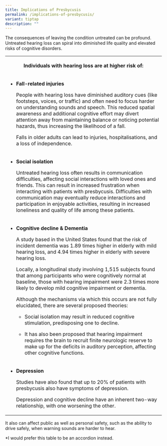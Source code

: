 ```yaml
---
title: Implications of Presbycusis
permalink: /implications-of-presbycusis/
variant: tiptap
description: ""
---
```

<p>The consequences of leaving the condition untreated can be profound. Untreated
hearing loss can spiral into diminished life quality and elevated risks
of cognitive disorders.</p>
<table style="minWidth: 25px">
<colgroup>
<col>
</colgroup>
<tbody>
<tr>
<th rowspan="1" colspan="1">
<p>Individuals with hearing loss are at higher risk of:</p>
</th>
</tr>
<tr>
<td rowspan="1" colspan="1">
<ul>
<li>
<p><strong>Fall-related injuries</strong>
</p>
<p>People with hearing loss have diminished auditory cues (like footsteps,
voices, or traffic) and often need to focus harder on understanding sounds
and speech. This reduced spatial awareness and additional cognitive effort
may divert attention away from maintaining balance or noticing potential
hazards, thus increasing the likelihood of a fall.</p>
<p>Falls in older adults can lead to injuries, hospitalisations, and a loss
of independence.</p>
</li>
</ul>
</td>
</tr>
<tr>
<td rowspan="1" colspan="1">
<ul>
<li>
<p><strong>Social isolation</strong>
</p>
<p>Untreated hearing loss often results in communication difficulties, affecting
social interactions with loved ones and friends. This can result in increased
frustration when interacting with patients with presbycusis. Difficulties
with communication may eventually reduce interactions and participation
in enjoyable activities, resulting in increased loneliness and quality
of life among these patients.</p>
</li>
</ul>
</td>
</tr>
<tr>
<td rowspan="1" colspan="1">
<ul>
<li>
<p><strong>Cognitive decline &amp; Dementia</strong>
</p>
<p>A study based in the United States found that the risk of incident dementia
was 1.89 times higher in elderly with mild hearing loss, and 4.94 times
higher in elderly with severe hearing loss.</p>
<p>Locally, a longitudinal study involving 1,515 subjects found that among
participants who were cognitively normal at baseline, those with hearing
impairment were 2.3 times more likely to develop mild cognitive impairment
or dementia.</p>
<p>Although the mechanisms via which this occurs are not fully elucidated,
there are several proposed theories:</p>
<ul>
<li>
<p>Social isolation may result in reduced cognitive stimulation, predisposing
one to decline.</p>
</li>
<li>
<p>It has also been proposed that hearing impairment requires the brain to
recruit finite neurologic reserve to make up for the deficits in auditory
perception, affecting other cognitive functions.</p>
</li>
</ul>
</li>
</ul>
</td>
</tr>
<tr>
<td rowspan="1" colspan="1">
<ul>
<li>
<p><strong>Depression</strong>
</p>
<p>Studies have also found that up to 20% of patients with presbycusis also
have symptoms of depression.</p>
<p>Depression and cognitive decline have an inherent two-way relationship,
with one worsening the other.</p>
</li>
</ul>
</td>
</tr>
</tbody>
</table>
<p>It also can affect public as well as personal safety, such as the ability
to drive safely, when warning sounds are harder to hear.</p>
<p>*I would prefer this table to be an accordion instead.</p>
<p></p>